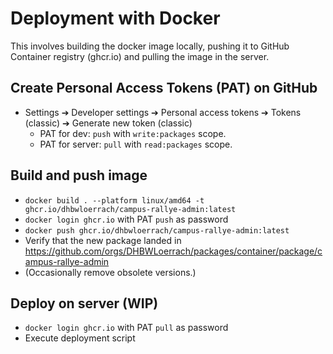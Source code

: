 # Deployment with Docker

This involves building the docker image locally, pushing it to GitHub Container registry (ghcr.io) and pulling the image in the server.

## Create Personal Access Tokens (PAT) on GitHub

- Settings ➔ Developer settings ➔ Personal access tokens ➔ Tokens (classic) ➔ Generate new token (classic)
  - PAT for dev: `push` with `write:packages` scope.
  - PAT for server: `pull` with `read:packages` scope.

## Build and push image

- `docker build . --platform linux/amd64 -t ghcr.io/dhbwloerrach/campus-rallye-admin:latest`
- `docker login ghcr.io` with PAT `push` as password
- `docker push ghcr.io/dhbwloerrach/campus-rallye-admin:latest`
- Verify that the new package landed in https://github.com/orgs/DHBWLoerrach/packages/container/package/campus-rallye-admin
- (Occasionally remove obsolete versions.)

## Deploy on server (WIP)

- `docker login ghcr.io` with PAT `pull` as password
- Execute deployment script
